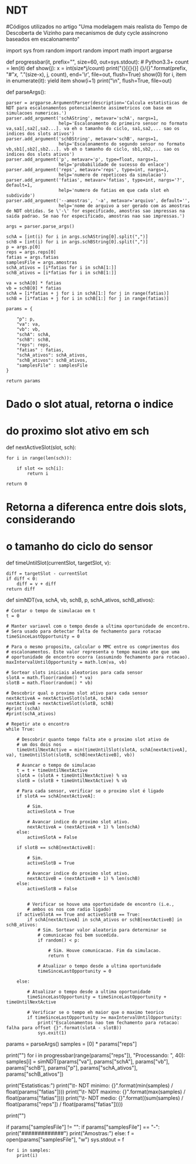 # NDT
#Códigos utilizados no artigo "Uma modelagem mais realista do Tempo de Descoberta de Vizinho para mecanismos de duty cycle assíncrono baseados em escalonamento"

import sys
from random import random
import math
import argparse

def progressbar(it, prefix="", size=60, out=sys.stdout): # Python3.3+
    count = len(it)
    def show(j):
        x = int(size*j/count)
        print("{}[{}{}] {}/{}".format(prefix, "#"*x, "."*(size-x), j, count), 
                end='\r', file=out, flush=True)
    show(0)
    for i, item in enumerate(it):
        yield item
        show(i+1)
    print("\n", flush=True, file=out)

def parseArgs():

	parser = argparse.ArgumentParser(description='Calcula estatisticas de NDT para escalonamentos potencialmente assimetricos com base em simulacoes numericas.')
	parser.add_argument('schAString', metavar='schA', nargs=1,
						help='Escalonamento do primeiro sensor no formato va,sa1[,sa2[,sa2...]. va eh o tamanho do ciclo, sa1,sa2,... sao os indices dos slots ativos')
	parser.add_argument('schBString', metavar='schB', nargs=1,
						help='Escalonamento do segundo sensor no formato vb,sb1[,sb2[,sb2...]. vb eh o tamanho do ciclo, sb1,sb2,... sao os indices dos slots ativos')
	parser.add_argument('p', metavar='p', type=float, nargs=1,
						help='probabilidade de sucesso do enlace')
	parser.add_argument('reps', metavar='reps', type=int, nargs=1,
						help='numero de repeticoes da simulacao')
	parser.add_argument('fatias', metavar='fatias', type=int, nargs='?', default=1,
						help='numero de fatias em que cada slot eh subdivido')
	parser.add_argument('--amostras', '-a', metavar='arquivo', default='',
						help='nome de arquivo a ser gerado com as amostras de NDT obtidas. Se \'-\' for especificado, amostras sao impressas na saida padrao. Se nao for especificado, amostras nao sao impressas.')

	args = parser.parse_args()

	schA = [int(i) for i in args.schAString[0].split(",")]
	schB = [int(i) for i in args.schBString[0].split(",")]
	p = args.p[0]
	reps = args.reps[0]
	fatias = args.fatias
	samplesFile = args.amostras
	schA_ativos = [i*fatias for i in schA[1:]]
	schB_ativos = [i*fatias for i in schB[1:]]

	va = schA[0] * fatias
	vb = schB[0] * fatias
	schA = [i*fatias + j for i in schA[1:] for j in range(fatias)]
	schB = [i*fatias + j for i in schB[1:] for j in range(fatias)]

	params = {

		"p": p,
		"va": va,
		"vb": vb,
		"schA": schA,
		"schB": schB,
		"reps": reps,
		"fatias" : fatias,
		"schA_ativos": schA_ativos,
		"schB_ativos": schB_ativos,
		"samplesFile" : samplesFile
	}

	return params

# Dado o slot atual, retorna o indice 
# do proximo slot ativo em sch
def nextActiveSlot(slot, sch):

	for i in range(len(sch)):

		if slot <= sch[i]:
			return i 
	
	return 0

# Retorna a diferenca entre dois slots, considerando
# o tamanho do ciclo do sensor
def timeUntilSlot(currentSlot, targetSlot, v):

	diff = targetSlot - currentSlot
	if diff < 0:
		diff = v + diff
	return diff

def simNDT(va, schA, vb, schB, p, schA_ativos, schB_ativos):

	# Contar o tempo de simulacao em t
	t = 0

	# Manter variavel com o tempo desde a ultima oportunidade de encontro.
	# Sera usado para detectar falta de fechamento para rotacao
	timeSinceLastOpportunity = 0

	# Para o mesmo proposito, calcular o MMC entre os comprimentos dos
	# escalonamentos. Este valor representa o tempo maximo ate que uma
	# oportunidade de encontro ocorra (assumindo fechamento para rotacao).
	maxIntervalUntilOpportunity = math.lcm(va, vb)

	# Sortear slots iniciais aleatorios para cada sensor
	slotA = math.floor(random() * va)
	slotB = math.floor(random() * vb)

	# Descobrir qual o proximo slot ativo para cada sensor
	nextActiveA = nextActiveSlot(slotA, schA)
	nextActiveB = nextActiveSlot(slotB, schB)
	#print (schA)
	#print(schA_ativos)

	# Repetir ate o encontro
	while True:

		# Descobrir quanto tempo falta ate o proximo slot ativo de 
		# um dos dois nos
		timeUntilNextActive = min(timeUntilSlot(slotA, schA[nextActiveA], va), timeUntilSlot(slotB, schB[nextActiveB], vb))

		# Avancar o tempo de simulacao
		t = t + timeUntilNextActive
		slotA = (slotA + timeUntilNextActive) % va
		slotB = (slotB + timeUntilNextActive) % vb
		
		# Para cada sensor, verificar se o proximo slot é ligado
		if slotA == schA[nextActiveA]:

			# Sim.
			activeSlotA = True

			# Avancar indice do proximo slot ativo.
			nextActiveA = (nextActiveA + 1) % len(schA)
		else:
			activeSlotA = False

		if slotB == schB[nextActiveB]:

			# Sim.
			activeSlotB = True

			# Avancar indice do proximo slot ativo.
			nextActiveB = (nextActiveB + 1) % len(schB)
		else:
			activeSlotB = False
		
			
			# Verificar se houve uma oportunidade de encontro (i.e.,
			# ambos os nos com radio ligado)
		if activeSlotA == True and activeSlotB == True:
			if schA[nextActiveA] in schA_ativos or schB[nextActiveB] in schB_ativos:
                # Sim. Sortear valor aleatorio para determinar se 
				# comunicacao foi bem sucedida.
				if random() < p:

					# Sim. Houve comunicacao. Fim da simulacao.
					return t

				# Atualizar o tempo desde a ultima oportunidade
				timeSinceLastOpportunity = 0

		else:

			# Atualizar o tempo desde a ultima oportunidade
			timeSinceLastOpportunity = timeSinceLastOpportunity + timeUntilNextActive

			# Verificar se o tempo eh maior que o maximo teorico
			if timeSinceLastOpportunity >= maxIntervalUntilOpportunity:
				print("Escalonamentos nao tem fechamento para rotacao: falha para offset {}".format(slotA - slotB))
				sys.exit(1)

params = parseArgs()
samples = [0] * params["reps"]

print("")
for i in progressbar(range(params["reps"]), "Processando: ", 40):
	samples[i] = simNDT(params["va"], params["schA"], params["vb"], params["schB"], params["p"], params["schA_ativos"], params["schB_ativos"])

print("Estatisticas:")
print("\t- NDT minimo: {}".format(min(samples) / float(params["fatias"])))
print("\t- NDT maximo: {}".format(max(samples) / float(params["fatias"])))
print("\t- NDT medio: {}".format((sum(samples) / float(params["reps"]) / float(params["fatias"]))))

print("")

if params["samplesFile"] != "":
	if params["samplesFile"] == "-":
		print("#############")
		print("Amostras:")
	else:
		f = open(params["samplesFile"], "w")
		sys.stdout = f

	for i in samples:
		print(i)
